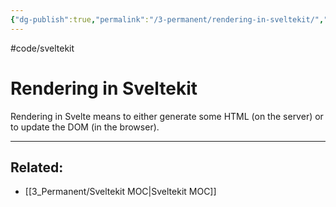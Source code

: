```yaml
---
{"dg-publish":true,"permalink":"/3-permanent/rendering-in-sveltekit/","created":"2023-07-24T14:29:22.353-06:00","updated":"2023-08-02T13:49:15.142-06:00"}
---
```


#code/sveltekit

# Rendering in Sveltekit

Rendering in Svelte means to either generate some HTML (on the server) or to update the DOM (in the browser).

---
## Related:
- [[3_Permanent/Sveltekit MOC\|Sveltekit MOC]]